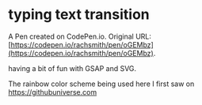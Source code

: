# typing text transition

A Pen created on CodePen.io. Original URL: [https://codepen.io/rachsmith/pen/oGEMbz](https://codepen.io/rachsmith/pen/oGEMbz).

having a bit of fun with GSAP and SVG.

The rainbow color scheme being used here I first saw on https://githubuniverse.com
